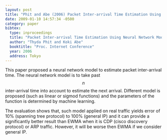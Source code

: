 ```yaml
---
layout: post
title: "Phit and Abe (2006) Packet Inter-arrival Time Estimation Using Neural Network Models (IC'06)"
date: 2009-01-10 14:57:34 -0500
category: paper
bibtex:
  type: inproceedings
  title: "Packet Inter-arrival Time Estimation Using Neural Network Models"
  author: "Thyda Phit and Koki Abe"
  booktitle: "Proc. Internet Conference"
  year: 2006
  address: Tokyo  
---
```


This paper proposed a neural network model to estimate packet inter-arrival time. The neural network model is to take past $$n$$ inter-arrival time into account to estimate the next arrival. Different model is proposed (such as linear or sigmod functions) and the parameters of the function is determined by machine learning.

The evaluation shows that, such model applied on real traffic yields error of 10% (spanning tree protocol) to 100% (general IP) and it can provide a significantly better result than EWMA when it is CDP (cisco discovery protocol) or ARP traffic. However, it will be worse then EWMA if we consider general IP.
